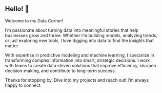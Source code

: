 ## Hello! 👋
Welcome to my Data Corner!

I’m passionate about turning data into meaningful stories that help businesses grow and thrive. Whether I’m building models, analyzing trends, or just exploring new tools, I love digging into data to find the insights that matter.

With expertise in predictive modeling and machine learning, I specialize in transforming complex information into smart, strategic decisions. I work with teams to create data-driven solutions that improve efficiency, sharpen decision-making, and contribute to long-term success.

Thanks for stopping by. Dive into my projects and reach out! I’m always happy to connect.

